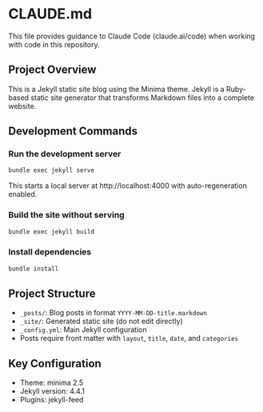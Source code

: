 # CLAUDE.md

This file provides guidance to Claude Code (claude.ai/code) when working with code in this repository.

## Project Overview

This is a Jekyll static site blog using the Minima theme. Jekyll is a Ruby-based static site generator that transforms Markdown files into a complete website.

## Development Commands

### Run the development server
```bash
bundle exec jekyll serve
```
This starts a local server at http://localhost:4000 with auto-regeneration enabled.

### Build the site without serving
```bash
bundle exec jekyll build
```

### Install dependencies
```bash
bundle install
```

## Project Structure

- `_posts/`: Blog posts in format `YYYY-MM-DD-title.markdown`
- `_site/`: Generated static site (do not edit directly)
- `_config.yml`: Main Jekyll configuration
- Posts require front matter with `layout`, `title`, `date`, and `categories`

## Key Configuration

- Theme: minima 2.5
- Jekyll version: 4.4.1
- Plugins: jekyll-feed